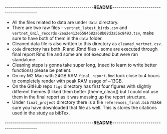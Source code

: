 --------------------------------------------**README**---------------------------------------- 

* All the files related to data are under ``data`` directory. 
* There are two raw files - ``vertnet_latest_birds.csv`` and ``vertnet_6mil_records-2ea2e413e6584682a68b08d3a56c8493.tsv``, 
make sure to have both of them in the ``data`` folder. 
* Cleaned data file is also written to this directory as ``cleaned_vertnet.csv``.
* ``code`` directory has both .R and .Rmd files - some are executed through 
final report Rmd file and some are not executed but were ran standalone. 
* Cleaning steps is gonna take super long, (need to learn to write better functions) please be patient. 
* On my M2 Mac with 24GB RAM ``final_report.Rmd`` took close to 4 hours to completely render with peak RAM usage of ~13GB. 
* On the GitHub repo ``figs`` directory has first four figures with slightly different themes (I liked them better [theme_clean]) but I could not use them in the final report as it was messing up the report structure. 
* Under ``final_project`` directory there is a file ``references_final.bib`` make sure you have downloaded that file as well. This is stores the citations used in the study as bibTex. 

--------------------------------------------**README**---------------------------------------- 


